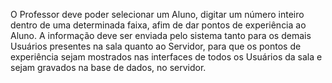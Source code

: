 O Professor deve poder selecionar um Aluno, digitar um número inteiro dentro de uma determinada faixa, afim de dar pontos de experiência ao Aluno. A informação deve ser enviada pelo sistema tanto para os demais Usuários presentes na sala quanto ao Servidor, para que os pontos de experiência sejam mostrados nas interfaces de todos os Usuários da sala e sejam gravados na base de dados, no servidor.

